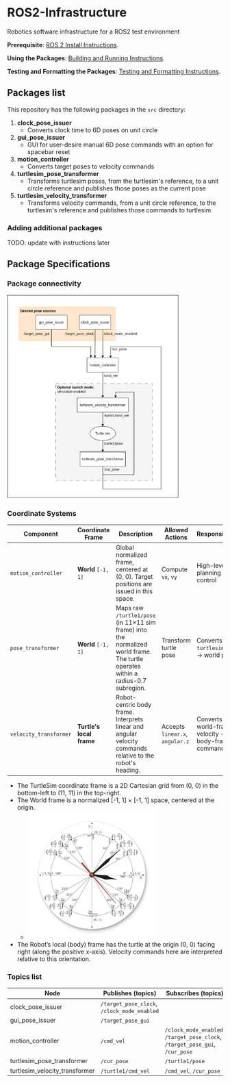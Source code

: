 # ROS2-Infrastructure
Robotics software infrastructure for a ROS2 test environment

**Prerequisite**: [ROS 2 Install Instructions](docs/install_instructions.md).

**Using the Packages**: [Building and Running Instructions](docs/building_and_running_instructions.md).

**Testing and Formatting the Packages**: [Testing and Formatting Instructions](docs/testing_and_formatting_instructions.md).

## Packages list

This repository has the following packages in the `src` directory:

1. **clock_pose_issuer**
    - Converts clock time to 6D poses on unit circle
1. **gui_pose_issuer**
    - GUI for user-desire manual 6D pose commands with an option for spacebar reset
1. **motion_controller**
    - Converts target poses to velocity commands
1. **turtlesim_pose_transformer**
    - Transforms turtlesim poses, from the turtlesim's reference, to a unit circle reference and publishes those poses as the current pose
1. **turtlesim_velocity_transformer**
    - Transforms velocity commands, from a unit circle reference, to the turtlesim's reference and publishes those commands to turtlesim

### Adding additional packages

TODO: update with instructions later

## Package Specifications

### Package connectivity

<img src="docs/images/packages_topics_connectivity_system_diagram.png" alt="ROS 2 Packages Connectivity Diagram" title="ROS 2 Packages Connectivity Diagram" width="400"/>

### Coordinate Systems

| Component              | Coordinate Frame         | Description                                                                                                                       | Allowed Actions                 | Responsibilities                                   |
| ---------------------- | ------------------------ | --------------------------------------------------------------------------------------------------------------------------------- | ------------------------------- | -------------------------------------------------- |
| `motion_controller`    | **World** `[-1, 1]`      | Global normalized frame, centered at (0, 0). Target positions are issued in this space.                                           | Compute `vx`, `vy`              | High-level path planning and control               |
| `pose_transformer`     | **World** `[-1, 1]`      | Maps raw `/turtle1/pose` (in 11×11 sim frame) into the normalized world frame. The turtle operates within a radius-0.7 subregion. | Transform turtle pose           | Converts `turtlesim` pose → world pose             |
| `velocity_transformer` | **Turtle's local frame** | Robot-centric body frame. Interprets linear and angular velocity commands relative to the robot's heading.                        | Accepts `linear.x`, `angular.z` | Converts world-frame velocity → body-frame command |

- The TurtleSim coordinate frame is a 2D Cartesian grid from (0, 0) in the bottom-left to (11, 11) in the top-right.
- The World frame is a normalized [-1, 1] × [-1, 1] space, centered at the origin.
    - <img src="docs/images/unit_circle_analog_clock.jpg" alt="Unit circle on analog clock" title="Unit circle on analog clock" width="300"/>
- The Robot’s local (body) frame has the turtle at the origin (0, 0) facing right (along the positive x-axis). Velocity commands here are interpreted relative to this orientation.

### Topics list

| Node | Publishes (topics) | Subscribes (topics) |
| --- | --- | --- |
| clock_pose_issuer | `/target_pose_clock`, `/clock_mode_enabled` | |
| gui_pose_issuer | `/target_pose_gui` | |
| motion_controller | `/cmd_vel` | `/clock_mode_enabled`, `/target_pose_clock`, `/target_pose_gui`, `/cur_pose` |
| turtlesim_pose_transformer | `/cur_pose` | `/turtle1/pose` |
| turtlesim_velocity_transformer | `/turtle1/cmd_vel` | `/cmd_vel`, `/cur_pose` |
